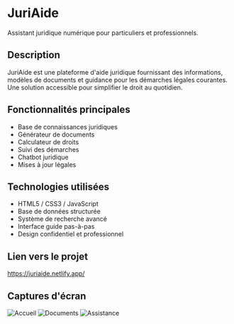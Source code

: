 # JuriAide

Assistant juridique numérique pour particuliers et professionnels.

## Description
JuriAide est une plateforme d'aide juridique fournissant des informations, modèles de documents et guidance pour les démarches légales courantes. Une solution accessible pour simplifier le droit au quotidien.

## Fonctionnalités principales
- Base de connaissances juridiques
- Générateur de documents
- Calculateur de droits
- Suivi des démarches
- Chatbot juridique
- Mises à jour légales

## Technologies utilisées
- HTML5 / CSS3 / JavaScript
- Base de données structurée
- Système de recherche avancé
- Interface guide pas-à-pas
- Design confidentiel et professionnel

## Lien vers le projet
https://juriaide.netlify.app/

## Captures d'écran
![Accueil](./screenshots/home.png)
![Documents](./screenshots/documents.png)
![Assistance](./screenshots/assistance.png)
